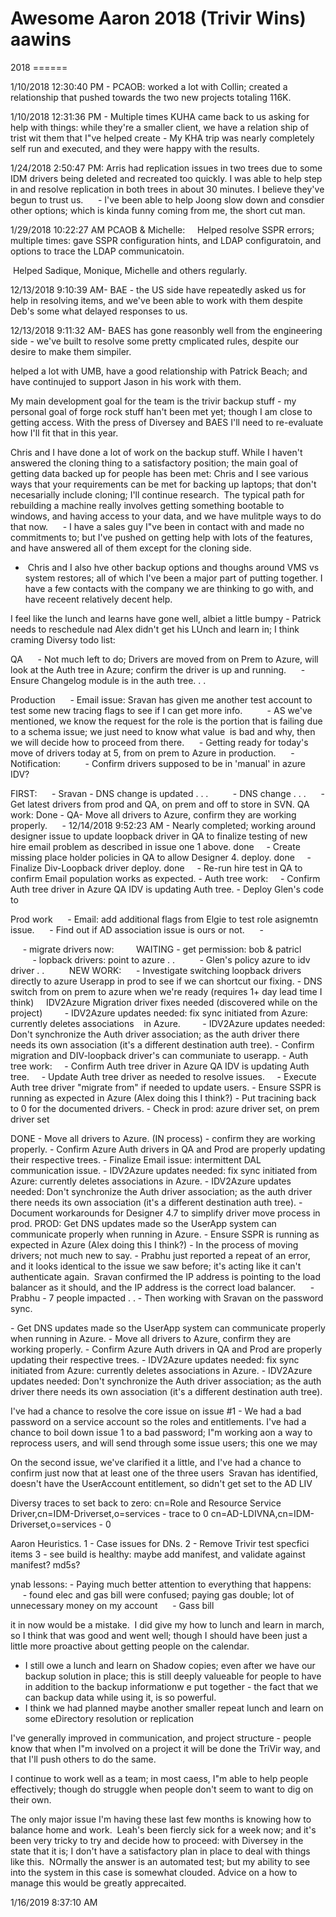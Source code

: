 # Awesome Aaron 2018 (Trivir Wins) aawins

2018
\======

1/10/2018 12:30:40 PM - PCAOB: worked a lot with Collin; created a relationship that pushed towards the two new projects totaling 116K.

1/10/2018 12:31:36 PM - Multiple times KUHA came back to us asking for help with things: while they're a smaller client, we have a relation ship of trist wit them that I"ve helped create - My KHA trip was nearly completely self run and executed, and they were happy with the results.

1/24/2018 2:50:47 PM: Arris had replication issues in two trees due to some IDM drivers being deleted and recreated too quickly. I was able to help step in and resolve replication in both trees in about 30 minutes. I believe they've begun to trust us.
     - I've been able to help Joong slow down and consdier other options; which is kinda funny coming from me, the short cut man.

1/29/2018 10:22:27 AM PCAOB & Michelle:
    Helped resolve SSPR errors; multiple times: gave SSPR configuration hints, and LDAP configuratoin, and options to trace the LDAP communicatoin.

 Helped Sadique, Monique, Michelle and others regularly.

12/13/2018 9:10:39 AM- BAE - the US side have repeatedly asked us for help in resolving items, and we've been able to work with them despite Deb's some what delayed responses to us.

12/13/2018 9:11:32 AM- BAES has gone reasonbly well from the engineering side - we've built to resolve some pretty cmplicated rules, despite our desire to make them simpiler.

helped a lot with UMB, have a good relationship with Patrick Beach; and have continujed to support Jason in his work with them.

My main development goal for the team is the trivir backup stuff - my personal goal of forge rock stuff han't been met yet; though I am close to getting access. With the press of Diversey and BAES I'll need to re-evaluate how I'll fit that in this year.

Chris and I have done a lot of work on the backup stuff. While I haven't answered the cloning thing to a satisfactory position; the main goal of getting data backed up for people has been met: Chris and I see various ways that your requirements can be met for backing up laptops; that don't necesarially include cloning; I'll continue research.  The typical path for rebuilding a machine really involves getting something bootable to windows, and having access to your data, and we have mulitple ways to do that now.
     - I have a sales guy I"ve been in contact with and made no commitments to; but I've pushed on getting help with lots of the features, and have answered all of them except for the cloning side.

*  Chris and I also hve other backup options and thoughs around VMS vs system restores; all of which I've been a major part of putting together. I have a few contacts with the company we are thinking to go with, and have receent relatively decent help.

I feel like the lunch and learns have gone well, albiet a little bumpy - Patrick needs to reschedule nad Alex didn't get his LUnch and learn in; I think craming Diversy todo list:

QA
     - Not much left to do; Drivers are moved from on Prem to Azure, will look at the Auth tree in Azure; confirm the driver is up and running.
     - Ensure Changelog module is in the auth tree. . .

Production
     - Email issue: Sravan has given me another test account to test some new tracing flags to see if I can get more info.
         - AS we've mentioned, we know the request for the role is the portion that is failing due to a schema issue; we just need to know what value  is bad and why, then we will decide how to proceed from there.
     - Getting ready for today's move of drivers today at 5, from on prem to Azure in production.
     - Notification:
         - Confirm drivers supposed to be in 'manual' in azure IDV?

FIRST:
     - Sravan - DNS change is updated . . .
         - DNS change . . .
     - Get latest drivers from prod and QA, on prem and off to store in SVN.
QA work:
Done - QA- Move all drivers to Azure, confirm they are working properly.
     - 12/14/2018 9:52:23 AM - Nearly completed; working around designer issue to update loopback driver in QA to finalize testing of new hire email problem as described in issue one 1 above.
done     - Create missing place holder policies in QA to allow Designer 4. deploy.
done     - Finalize Div-Loopback driver deploy.
done     - Re-run hire test in QA to confirm Email population works as expected.
\- Auth tree work:
    - Confirm Auth tree driver in Azure QA IDV is updating Auth tree.
\- Deploy Glen's code to

Prod work
     - Email: add additional flags from Elgie to test role asignemtn issue.
     - Find out if AD association issue is ours or not.
     -

     - migrate drivers now:
        WAITING - get permission: bob & patricl
         - lopback drivers: point to azure . .
         - Glen's policy azure to idv driver . .         
NEW WORK:
     - Investigate switching loopback drivers directly to azure Userapp in prod to see if we can shortcut our fixing.
\- DNS switch from on prem to azure when we're ready (requires 1+ day lead time I think)
    IDV2Azure Migration driver fixes needed (discovered while on the project)
        - IDV2Azure updates needed: fix sync initiated from Azure: currently deletes associations    in Azure.
        - IDV2Azure updates needed: Don't synchronize the Auth driver association; as the auth driver there needs its own association (it's a different destination auth tree).
\- Confirm migration and DIV-loopback driver's can communiate to userapp.
\- Auth tree work:
    - Confirm Auth tree driver in Azure QA IDV is updating Auth tree.
    - Update Auth tree driver as needed to resolve issues.
    - Execute Auth tree driver "migrate from" if needed to update users.
\- Ensure SSPR is running as expected in Azure (Alex doing this I think?)
\- Put tracining back to 0 for the documented drivers.
\- Check in prod: azure driver set, on prem driver set

DONE - Move all drivers to Azure.
(IN process) - confirm they are working properly.
\- Confirm Azure Auth drivers in QA and Prod are properly updating their respective trees.
\- Finalize Email issue: intermittent DAL communication issue.
\- IDV2Azure updates needed: fix sync initiated from Azure: currently deletes associations in Azure.
\- IDV2Azure updates needed: Don't synchronize the Auth driver association; as the auth driver there needs its own association (it's a different destination auth tree).
\- Document workarounds for Designer 4.7 to simplify driver move process in prod.
PROD: Get DNS updates made so the UserApp system can communicate properly when running in Azure.
\- Ensure SSPR is running as expected in Azure (Alex doing this I think?)
\- In the process of moving drivers; not much new to say.
\- Prabhu just reported a repeat of an error, and it looks identical to the issue we saw before; it's acting like it can't authenticate again.  Sravan confirmed the IP address is pointing to the load balancer as it should, and the IP address is the correct load balancer.
     - Prabhu - 7 people impacted . .
\- Then working with Sravan on the password sync.

\- Get DNS updates made so the UserApp system can communicate properly when running in Azure.
\- Move all drivers to Azure, confirm they are working properly.
\- Confirm Azure Auth drivers in QA and Prod are properly updating their respective trees.
\- IDV2Azure updates needed: fix sync initiated from Azure: currently deletes associations in Azure.
\- IDV2Azure updates needed: Don't synchronize the Auth driver association; as the auth driver there needs its own association (it's a different destination auth tree).

I've had a chance to resolve the core issue on issue #1 - We had a bad password on a service account so the roles and entitlements.
I've had a chance to boil down issue 1 to a bad password; I"m working aon a way to reprocess users, and will send through some issue users; this one we may

On the second issue, we've clarified it a little, and I've had a chance to confirm just now that at least one of the three users  Sravan has identified, doesn't have the UserAccount entitlement, so didn't get set to the AD LIV

Diversy traces to set back to zero:
cn=Role and Resource Service Driver,cn=IDM-Driverset,o=services - trace to 0
cn=AD-LDIVNA,cn=IDM-Driverset,o=services - 0

Aaron Heuristics.
1 - Case issues for DNs.
2 - Remove Trivir test specfici items
3 - see build is healthy: maybe add manifest, and validate against manifest? md5s?

ynab lessons:
\- Paying much better attention to everything that happens:
     - found elec and gas bill were confused; paying gas double; lot of unnecessary money on my account
     - Gass bill

it in now would be a mistake.  I did give my how to lunch and learn in march, so I think that was good and went well; though I should have been just a little more proactive about getting people on the calendar.

* I still owe a lunch and learn on Shadow copies; even after we have our backup solution in place; this is still deeply valueable for people to have in addition to the backup informationw e put together - the fact that we can backup data while using it, is so powerful.
* I think we had planned maybe another smaller repeat lunch and learn on some eDirectory resolution or replication 

I've generally improved in communication, and project structure - people know that when I"m involved on a project it will be done the TriVir way, and that I'll push others to do the same.

I continue to work well as a team; in most caess, I"m able to help people effectively; though do struggle when people don't seem to want to dig on their own.

The only major issue I'm having these last few months is knowing how to balance home and work.  Leah's been fiercly sick for a week now; and it's been very tricky to try and decide how to proceed: with Diversey in the state that it is; I don't have a satisfactory plan in place to deal with things like this.  NOrmally the answer is an automated test; but my ability to see into the system in this case is somewhat clouded. Advice on a how to manage this would be greatly apprecaited.

1/16/2019 8:37:10 AM
